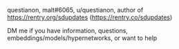 questianon, malt#6065, u/questianon, author of https://rentry.org/sdupdates (https://rentry.co/sdupdates)

DM me if you have information, questions, embeddings/models/hypernetworks, or want to help
